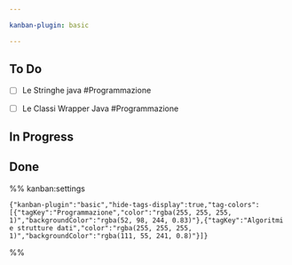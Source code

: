 ```yaml
---

kanban-plugin: basic

---
```


## To Do

- [ ] Le Stringhe java #Programmazione
- [ ] Le Classi Wrapper Java #Programmazione


## In Progress



## Done





%% kanban:settings
```
{"kanban-plugin":"basic","hide-tags-display":true,"tag-colors":[{"tagKey":"Programmazione","color":"rgba(255, 255, 255, 1)","backgroundColor":"rgba(52, 98, 244, 0.83)"},{"tagKey":"Algoritmi e strutture dati","color":"rgba(255, 255, 255, 1)","backgroundColor":"rgba(111, 55, 241, 0.8)"}]}
```
%%
